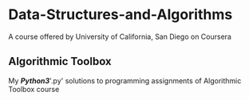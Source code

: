 # Data-Structures-and-Algorithms
A course offered by University of California, San Diego on Coursera

## Algorithmic Toolbox
My ***Python3***'.py' solutions to programming assignments of Algorithmic Toolbox course
